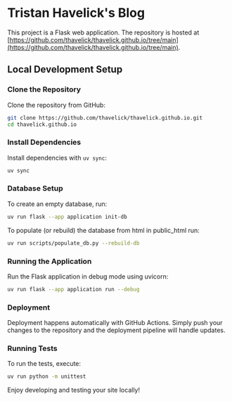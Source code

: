 # Tristan Havelick's Blog

This project is a Flask web application. The repository is hosted at [https://github.com/thavelick/thavelick.github.io/tree/main](https://github.com/thavelick/thavelick.github.io/tree/main).

## Local Development Setup

### Clone the Repository

Clone the repository from GitHub:

```bash
git clone https://github.com/thavelick/thavelick.github.io.git
cd thavelick.github.io
```

### Install Dependencies

Install dependencies with `uv sync`:

```bash
uv sync
```

### Database Setup

To create an empty database, run:

```bash
uv run flask --app application init-db
```

To populate (or rebuild) the database from html in public_html run:

```bash
uv run scripts/populate_db.py --rebuild-db
```

### Running the Application

Run the Flask application in debug mode using uvicorn:

```bash
uv run flask --app application run --debug
```

### Deployment

Deployment happens automatically with GitHub Actions. Simply push your changes to the repository and the deployment pipeline will handle updates.

### Running Tests

To run the tests, execute:
```bash
uv run python -m unittest
```

Enjoy developing and testing your site locally!
